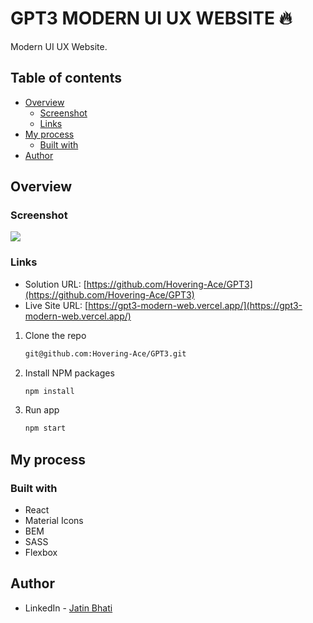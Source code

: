 # GPT3 MODERN UI UX WEBSITE 🔥

Modern UI UX Website.

## Table of contents

- [Overview](#overview)
  - [Screenshot](#screenshot)
  - [Links](#links)
- [My process](#my-process)
  - [Built with](#built-with)
- [Author](#author)

## Overview

### Screenshot

![](./gpt3-screenshot.png)

### Links

- Solution URL: [https://github.com/Hovering-Ace/GPT3](https://github.com/Hovering-Ace/GPT3)
- Live Site URL: [https://gpt3-modern-web.vercel.app/](https://gpt3-modern-web.vercel.app/)


1. Clone the repo

   ```sh
   git@github.com:Hovering-Ace/GPT3.git
   ```

2. Install NPM packages

   ```sh
   npm install
   ```
3. Run app

   ```sh
   npm start
   ```

## My process

### Built with

- React 
- Material Icons
- BEM 
- SASS
- Flexbox

## Author

- LinkedIn - [Jatin Bhati](https://www.linkedin.com/in/jatinbhati/)
